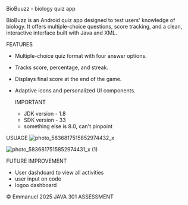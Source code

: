 
BioBuuzz - biology quiz app

BioBuzz is an Android quiz app designed to test users' knowledge of biology. It offers multiple-choice questions, score tracking, and a clean, interactive interface built with Java and XML.

FEATURES

- Multiple-choice quiz format with four answer options.
- Tracks score, percentage, and streak.
- Displays final score at the end of the game.
- Adaptive icons and personalized UI components.

  IMPORTANT
  - JDK version - 1.8
  - SDK version - 33
  - something else is 8.0, can't pinpoint

USUAGE
![photo_5836817515852974432_x](https://github.com/user-attachments/assets/45c15128-2a34-420b-9679-ffb67eb04e70)

![photo_5836817515852974431_x (1)](https://github.com/user-attachments/assets/732a019c-6a32-40c9-850c-fa5946710077)



FUTURE IMPROVEMENT
- User dashdoard to view all activities
- user input on code
- logoo dashboard

©️ Emmanuel 2025
JAVA 301 ASSESSMENT 
